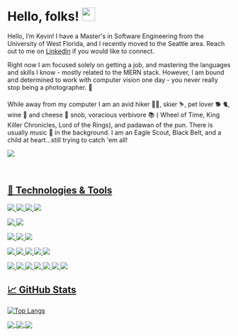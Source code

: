 # Hello, folks! <img src="https://raw.githubusercontent.com/MartinHeinz/MartinHeinz/master/wave.gif" width="30px">

Hello, I’m Kevin! I have a Master's in Software Engineering from the University of West Florida, 
and I recently moved to the Seattle area. Reach out to me on [LinkedIn](https://www.linkedin.com/in/kevinlouisclark/) if you would like to connect.

Right now I am focused solely on getting a job, and mastering the languages and skills I know - mostly related to the MERN stack. However, I am bound and determined to work with computer vision one day - you never really stop being a photographer. 📸 

While away from my computer I am an avid hiker 🚶‍♂️, skier ⛷, pet lover 🐕 🐈, wine 🍷 and cheese 🧀 snob, voracious verbivore 📚 ( Wheel of Time, King Killer Chronicles, Lord of the Rings), 
and padawan of the pun. There is usually music 🎵 in the background. I am an Eagle Scout, Black Belt, and a child at heart...still trying to catch 'em all!

<div align="left">
    <div>
        <a href="https://www.linkedin.com/in/kevinlouisclark/">
            <img src="https://img.shields.io/badge/linkedin-connect-%230077B5.svg?&style=for-the-badge&logo=linkedin" />
    </div>
</div>
<br/><br/>

## 🔧 Technologies & Tools
![](https://img.shields.io/badge/IntelliJ_IDEA-Editor-informational?style=flat&logo=intellij-idea&logoColor=white&color=2bbc8a)
![](https://img.shields.io/badge/VS_Code-Editor-informational?style=flat&logo=visual-studio-code&logoColor=white&color=2bbc8a)
![](https://img.shields.io/badge/Android_Studio-Editor-informational?style=flat&logo=android-studio&logoColor=white&color=2bbc8a)
![](https://img.shields.io/badge/Eclipse-Editor-informational?style=flat&logo=eclipse-ide&logoColor=white&color=2bbc8a)

![](https://img.shields.io/badge/Linux-OS-informational?style=flat&logo=ubuntu&logoColor=white&color=2bbc8a)
![](https://img.shields.io/badge/Windows-OS-informational?style=flat&logo=windows&logoColor=white&color=2bbc8a)

![](https://img.shields.io/badge/Java-Code-informational?style=flat&logo=java&logoColor=white&color=2bbc8a)
![](https://img.shields.io/badge/Javascript-Code-informational?style=flat&logo=javascript&logoColor=white&color=2bbc8a)
 ![](https://img.shields.io/badge/SQL-Tools-informational?style=flat&logo=PostgreSQL&logoColor=white&color=2bbc8a)

![](https://img.shields.io/badge/Mongoose-Tools-informational?style=flat&logo=mongodb&logoColor=white&color=2bbc8a)
![](https://img.shields.io/badge/Express.js-Tools-informational?style=flat&logo=express&logoColor=white&color=2bbc8a)
![](https://img.shields.io/badge/React-Tools-informational?style=flat&logo=react&logoColor=white&color=2bbc8a)
![](https://img.shields.io/badge/Node.js-Tools-informational?style=flat&logo=node.js&logoColor=white&color=2bbc8a)
![](https://img.shields.io/badge/GraphQL-Tools-informational?style=flat&logo=apollographql&logoColor=white&color=2bbc8a)

![](https://img.shields.io/badge/HTML-Tools-informational?style=flat&logo=HTML5&logoColor=white&color=2bbc8a)
![](https://img.shields.io/badge/CSS-Tools-informational?style=flat&logo=CSS3&logoColor=white&color=2bbc8a)
![](https://img.shields.io/badge/JWT-Tools-informational?style=flat&logo=jsonwebtokens&logoColor=white&color=2bbc8a)
![](https://img.shields.io/badge/Jest-Tools-informational?style=flat&logo=jest&logoColor=white&color=2bbc8a)
![](https://img.shields.io/badge/Docker-Tools-informational?style=flat&logo=docker&logoColor=white&color=2bbc8a)
![](https://img.shields.io/badge/Redis-Tools-informational?style=flat&logo=redis&logoColor=white&color=2bbc8a)
![](https://img.shields.io/badge/Bash-Shell-informational?style=flat&logo=gnu-bash&logoColor=white&color=2bbc8a)



## &#x1f4c8; GitHub Stats
[![Top Langs](https://github-readme-stats.vercel.app/api/top-langs/?username=kevinlc33)](https://github.com/kevinlc33)

<a href="https://github.com/Kevinlc33/Smart-Brain-2.0">
  <img align="center" src="https://github-readme-stats.vercel.app/api/pin/?username=Kevinlc33&repo=Smart-Brain-2.0&title_color=ffffff&text_color=c9cacc&icon_color=2bbc8a&bg_color=1d1f21" />
</a> 

<a href="https://github.com/Kevinlc33/RoboFriends">
  <img align="center" src="https://github-readme-stats.vercel.app/api/pin/?username=Kevinlc33&repo=RoboFriends&title_color=ffffff&text_color=c9cacc&icon_color=2bbc8a&bg_color=1d1f21" />
</a> 
    
<a href="https://github.com/Kevinlc33/FAD_capstone">
  <img align="center" src="https://github-readme-stats.vercel.app/api/pin/?username=Kevinlc33&repo=FAD_capstone&title_color=ffffff&text_color=c9cacc&icon_color=2bbc8a&bg_color=1d1f21" />
</a> 

    


